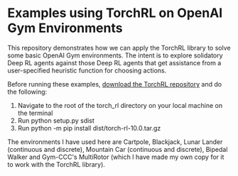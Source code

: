 # Examples using TorchRL on OpenAI Gym Environments

This repository demonstrates how we can apply the TorchRL library to solve some basic OpenAI Gym environments. The intent is to explore solidatory Deep RL agents against those Deep RL agents that get assistance from a user-specified heuristic function for choosing actions. 

Before running these examples, <a href="https://github.com/rohitrajgopalan/torch_rl">download the TorchRL repository</a> and do the following:
1. Navigate to the root of the torch_rl directory on your local machine on the terminal<br />
2. Run python setup.py sdist <br />
3. Run python -m pip install dist/torch-rl-10.0.tar.gz <br />
  
The environments I have used here are Cartpole, Blackjack, Lunar Lander (continuous and discrete), Mountain Car (continuous and discrete), Bipedal Walker and Gym-CCC's MultiRotor (which I have made my own copy for it to work with the TorchRL library). 
